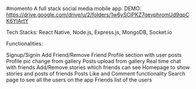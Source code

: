 #momento
A full stack social media mobile app. DEMO: https://drive.google.com/drive/u/2/folders/1w6ySCjPKZ7gevphromUd9qpCK6YlArtY

Tech Stacks: React Native, Node.js, Express.js, MongoDB, Socket.io

Functionalities:

Signup/Signin
Add Friend/Remove Friend
Profile section with user posts
Profile pic change from gallery
Posts upload from gallery
Real time chat with friends
Add/Remove stories which friends can see
Homepage to show stories and posts of friends
Posts Like and Comment functionality
Search page to see all the users on the app
Friends list of the users
